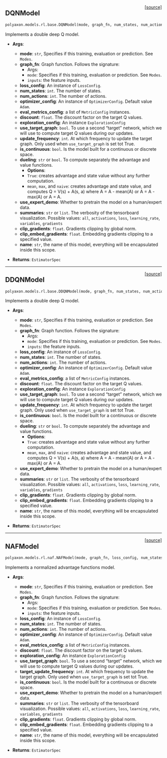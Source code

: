 <span style="float:right;">[[source]](https://github.com/polyaxon/polyaxon/blob/master/polyaxon/models/rl/dqn.py#L12)</span>
## DQNModel

```python
polyaxon.models.rl.base.DQNModel(mode, graph_fn, num_states, num_actions, loss_config=None, optimizer_config=None, eval_metrics_config=None, discount=0.97, exploration_config=None, use_target_graph=True, target_update_frequency=5, is_continuous=False, dueling='mean', use_expert_demo=False, summaries='all', clip_gradients=0.5, clip_embed_gradients=0.1, name='Model')
```

Implements a double deep Q model.

- __Args__:
	- __mode__: `str`, Specifies if this training, evaluation or prediction. See `Modes`.
	- __graph_fn__: Graph function. Follows the signature:
		* Args:
		* `mode`: Specifies if this training, evaluation or prediction. See `Modes`.
		* `inputs`: the feature inputs.
	- __loss_config__: An instance of `LossConfig`.
	- __num_states__: `int`. The number of states.
	- __num_actions__: `int`. The number of actions.
	- __optimizer_config__: An instance of `OptimizerConfig`. Default value `Adam`.
	- __eval_metrics_config__: a list of `MetricConfig` instances.
	- __discount__: `float`. The discount factor on the target Q values.
	- __exploration_config__: An instance `ExplorationConfig`
	- __use_target_graph__: `bool`. To use a second “target” network,
		which we will use to compute target Q values during our updates.
	- __update_frequency__: `int`. At which frequency to update the target graph.
		Only used when `use_target_graph` is set tot True.
	- __is_continuous__: `bool`. Is the model built for a continuous or discrete space.
	- __dueling__: `str` or `bool`. To compute separately the advantage and value functions.
		- __Options__:
		* `True`: creates advantage and state value without any further computation.
		* `mean`, `max`, and `naive`: creates advantage and state value, and computes
		  Q = V(s) + A(s, a)
		  where A = A - mean(A) or A = A - max(A) or A = A.
	- __use_expert_demo__: Whether to pretrain the model on a human/expert data.
	- __summaries__: `str` or `list`. The verbosity of the tensorboard visualization.
		Possible values: `all`, `activations`, `loss`, `learning_rate`, `variables`, `gradients`
	- __clip_gradients__: `float`. Gradients  clipping by global norm.
	- __clip_embed_gradients__: `float`. Embedding gradients clipping to a specified value.
	- __name__: `str`, the name of this model, everything will be encapsulated inside this scope.

 - __Returns__:
	`EstimatorSpec`


----

<span style="float:right;">[[source]](https://github.com/polyaxon/polyaxon/blob/master/polyaxon/models/rl/ddqn.py#L12)</span>
## DDQNModel

```python
polyaxon.models.rl.base.DDQNModel(mode, graph_fn, num_states, num_actions, loss_config=None, optimizer_config=None, eval_metrics_config=None, discount=0.97, exploration_config=None, use_target_graph=True, target_update_frequency=5, is_continuous=False, dueling='mean', use_expert_demo=False, summaries='all', clip_gradients=0.5, clip_embed_gradients=0.1, name='Model')
```

Implements a double deep Q model.

- __Args__:
	- __mode__: `str`, Specifies if this training, evaluation or prediction. See `Modes`.
	- __graph_fn__: Graph function. Follows the signature:
		* Args:
		* `mode`: Specifies if this training, evaluation or prediction. See `Modes`.
		* `inputs`: the feature inputs.
	- __loss_config__: An instance of `LossConfig`.
	- __num_states__: `int`. The number of states.
	- __num_actions__: `int`. The number of actions.
	- __optimizer_config__: An instance of `OptimizerConfig`. Default value `Adam`.
	- __eval_metrics_config__: a list of `MetricConfig` instances.
	- __discount__: `float`. The discount factor on the target Q values.
	- __exploration_config__: An instance `ExplorationConfig`
	- __use_target_graph__: `bool`. To use a second “target” network,
		which we will use to compute target Q values during our updates.
	- __update_frequency__: `int`. At which frequency to update the target graph.
		Only used when `use_target_graph` is set tot True.
	- __is_continuous__: `bool`. Is the model built for a continuous or discrete space.
	- __dueling__: `str` or `bool`. To compute separately the advantage and value functions.
		- __Options__:
		* `True`: creates advantage and state value without any further computation.
		* `mean`, `max`, and `naive`: creates advantage and state value, and computes
		  Q = V(s) + A(s, a)
		  where A = A - mean(A) or A = A - max(A) or A = A.
	- __use_expert_demo__: Whether to pretrain the model on a human/expert data.
	- __summaries__: `str` or `list`. The verbosity of the tensorboard visualization.
		Possible values: `all`, `activations`, `loss`, `learning_rate`, `variables`, `gradients`
	- __clip_gradients__: `float`. Gradients  clipping by global norm.
	- __clip_embed_gradients__: `float`. Embedding gradients clipping to a specified value.
	- __name__: `str`, the name of this model, everything will be encapsulated inside this scope.

 - __Returns__:
	`EstimatorSpec`


----

<span style="float:right;">[[source]](https://github.com/polyaxon/polyaxon/blob/master/polyaxon/models/rl/naf.py#L14)</span>
## NAFModel

```python
polyaxon.models.rl.naf.NAFModel(mode, graph_fn, loss_config, num_states, num_actions, optimizer_config=None, eval_metrics_config=None, discount=0.97, exploration_config=None, use_target_graph=True, target_update_frequency=5, is_continuous=True, use_expert_demo=False, summaries='all', clip_gradients=0.5, clip_embed_gradients=0.1, name='Model')
```

Implements a normalized advantage functions model.

- __Args__:
	- __mode__: `str`, Specifies if this training, evaluation or prediction. See `Modes`.
	- __graph_fn__: Graph function. Follows the signature:
		* Args:
		* `mode`: Specifies if this training, evaluation or prediction. See `Modes`.
		* `inputs`: the feature inputs.
	- __loss_config__: An instance of `LossConfig`.
	- __num_states__: `int`. The number of states.
	- __num_actions__: `int`. The number of actions.
	- __optimizer_config__: An instance of `OptimizerConfig`. Default value `Adam`.
	- __eval_metrics_config__: a list of `MetricConfig` instances.
	- __discount__: `float`. The discount factor on the target Q values.
	- __exploration_config__: An instance `ExplorationConfig`
	- __use_target_graph__: `bool`. To use a second “target” network,
		which we will use to compute target Q values during our updates.
	- __target_update_frequency__: `int`. At which frequency to update the target graph.
		Only used when `use_target_graph` is set tot True.
	- __is_continuous__: `bool`. Is the model built for a continuous or discrete space.
	- __use_expert_demo__: Whether to pretrain the model on a human/expert data.
	- __summaries__: `str` or `list`. The verbosity of the tensorboard visualization.
		Possible values: `all`, `activations`, `loss`, `learning_rate`, `variables`, `gradients`
	- __clip_gradients__: `float`. Gradients  clipping by global norm.
	- __clip_embed_gradients__: `float`. Embedding gradients clipping to a specified value.
	- __name__: `str`, the name of this model, everything will be encapsulated inside this scope.

 - __Returns__:
	`EstimatorSpec`
